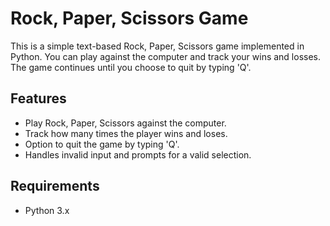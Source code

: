 # Rock, Paper, Scissors Game

This is a simple text-based Rock, Paper, Scissors game implemented in Python. You can play against the computer and track your wins and losses. The game continues until you choose to quit by typing 'Q'.

## Features

- Play Rock, Paper, Scissors against the computer.
- Track how many times the player wins and loses.
- Option to quit the game by typing 'Q'.
- Handles invalid input and prompts for a valid selection.

## Requirements

- Python 3.x
